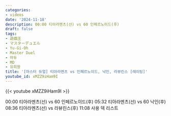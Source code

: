 ```yaml
---
categories:
- videos
date: '2024-11-18'
description: 00:00 티아라멘츠(선) vs 60 인페르노이드(후)
draft: false
tags:
- 遊戯王
- マスターデュエル
- Yu-Gi-Oh
- Master Duel
- 마듀
- MD
- 유희왕
title: '[마스터 듀얼] 티아라멘츠 vs 인페르노이드, 낙인, 라뷰린스 [레이팅]'
youtube_id: xMZZ9iHam9I
---
```



{{< youtube xMZZ9iHam9I >}}

00:00 티아라멘츠(선) vs 60 인페르노이드(후)
05:32 티아라멘츠(선) vs 60 낙인(후)
08:36 티아라멘츠(선) vs 라뷰린스(후)
11:08 사용 덱 리스트